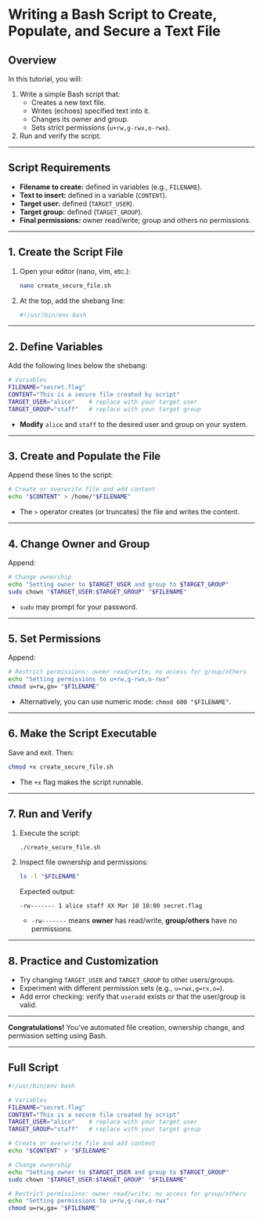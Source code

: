 # Writing a Bash Script to Create, Populate, and Secure a Text File

## Overview

In this tutorial, you will:

1. Write a simple Bash script that:
   - Creates a new text file.  
   - Writes (echoes) specified text into it.  
   - Changes its owner and group.  
   - Sets strict permissions (`u+rw,g-rwx,o-rwx`).  
2. Run and verify the script.

---

## Script Requirements

- **Filename to create:** defined in variables (e.g., `FILENAME`).  
- **Text to insert:** defined in a variable (`CONTENT`).  
- **Target user:** defined (`TARGET_USER`).  
- **Target group:** defined (`TARGET_GROUP`).  
- **Final permissions:** owner read/write; group and others no permissions.

---

## 1. Create the Script File

1. Open your editor (nano, vim, etc.):

   ```bash
   nano create_secure_file.sh
   ```

2. At the top, add the shebang line:

   ```bash
   #!/usr/bin/env bash
   ```

---

## 2. Define Variables

Add the following lines below the shebang:

```bash
# Variables
FILENAME="secret.flag"
CONTENT="This is a secure file created by script"
TARGET_USER="alice"    # replace with your target user
TARGET_GROUP="staff"   # replace with your target group
```  

- **Modify** `alice` and `staff` to the desired user and group on your system.

---

## 3. Create and Populate the File

Append these lines to the script:

```bash
# Create or overwrite file and add content
echo "$CONTENT" > /home/"$FILENAME"
```  

- The `>` operator creates (or truncates) the file and writes the content.

---

## 4. Change Owner and Group

Append:

```bash
# Change ownership
echo "Setting owner to $TARGET_USER and group to $TARGET_GROUP"
sudo chown "$TARGET_USER:$TARGET_GROUP" "$FILENAME"
```  

- `sudo` may prompt for your password.

---

## 5. Set Permissions

Append:

```bash
# Restrict permissions: owner read/write; no access for group/others
echo "Setting permissions to u+rw,g-rwx,o-rwx"
chmod u=rw,go= "$FILENAME"
```  

- Alternatively, you can use numeric mode: `chmod 600 "$FILENAME"`.

---

## 6. Make the Script Executable

Save and exit. Then:

```bash
chmod +x create_secure_file.sh
```  

- The `+x` flag makes the script runnable.

---

## 7. Run and Verify

1. Execute the script:

   ```bash
   ./create_secure_file.sh
   ```

2. Inspect file ownership and permissions:

   ```bash
   ls -l "$FILENAME"
   ```

   Expected output:

   ```text
   -rw------- 1 alice staff XX Mar 10 10:00 secret.flag
   ```

   - `-rw-------` means **owner** has read/write, **group/others** have no permissions.

---

## 8. Practice and Customization

- Try changing `TARGET_USER` and `TARGET_GROUP` to other users/groups.  
- Experiment with different permission sets (e.g., `u=rwx,g=rx,o=`).  
- Add error checking: verify that `useradd` exists or that the user/group is valid.

---

**Congratulations!** You’ve automated file creation, ownership change, and permission setting using Bash.

---

## Full Script

```bash
#!/usr/bin/env bash

# Variables
FILENAME="secret.flag"
CONTENT="This is a secure file created by script"
TARGET_USER="alice"    # replace with your target user
TARGET_GROUP="staff"   # replace with your target group

# Create or overwrite file and add content
echo "$CONTENT" > "$FILENAME"

# Change ownership
echo "Setting owner to $TARGET_USER and group to $TARGET_GROUP"
sudo chown "$TARGET_USER:$TARGET_GROUP" "$FILENAME"

# Restrict permissions: owner read/write; no access for group/others
echo "Setting permissions to u+rw,g-rwx,o-rwx"
chmod u=rw,go= "$FILENAME"
```
